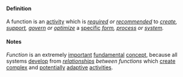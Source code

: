 #### Definition

A function is an [activity](https://github.com/gcassel/Modular-Organization-Terminology/blob/master/terms/activity.md) which is *[required](https://github.com/gcassel/Modular-Organization-Terminology/blob/master/terms/require.md) or [recommended](https://github.com/gcassel/Modular-Organization-Terminology/blob/master/terms/recommendation.md)* to *[create](https://github.com/gcassel/Modular-Organization-Terminology/blob/master/terms/create.md), [support](https://github.com/gcassel/Modular-Organization-Terminology/blob/master/terms/support.md), [govern](https://github.com/gcassel/Modular-Organization-Terminology/blob/master/terms/governance.md) or [optimize](https://github.com/gcassel/Modular-Organization-Terminology/blob/master/terms/optimize.md)* a [specific](https://github.com/gcassel/Modular-Organization-Terminology/blob/master/terms/specific.md) *[form](https://github.com/gcassel/Modular-Organization-Terminology/blob/master/terms/form.md), [process](https://github.com/gcassel/Modular-Organization-Terminology/blob/master/terms/process.md) or [system](https://github.com/gcassel/Modular-Organization-Terminology/blob/master/terms/system.md).* 

#### Notes 

*Function* is an extremely [important](https://github.com/gcassel/Modular-Organization-Terminology/blob/master/terms/importance.md) [fundamental](https://github.com/gcassel/Modular-Organization-Terminology/blob/master/terms/base.md) [concept](https://github.com/gcassel/Modular-Organization-Terminology/blob/master/terms/concept.md), because all systems [develop](https://github.com/gcassel/Modular-Organization-Terminology/blob/master/terms/develop.md) from *[relationships](https://github.com/gcassel/Modular-Organization-Terminology/blob/master/terms/relationship.md) between functions* which [create](https://github.com/gcassel/Modular-Organization-Terminology/blob/master/terms/create.md) [complex](https://github.com/gcassel/Modular-Organization-Terminology/blob/master/terms/complex.md) and [potentially](https://github.com/gcassel/Modular-Organization-Terminology/blob/master/terms/potential.md) [adaptive](https://github.com/gcassel/Modular-Organization-Terminology/blob/master/terms/adapt.md) [activities](https://github.com/gcassel/Modular-Organization-Terminology/blob/master/terms/activity.md).
